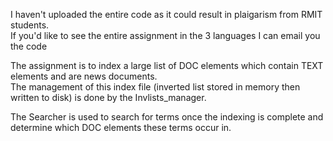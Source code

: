 I haven't uploaded the entire code as it could result in plaigarism from RMIT students.<br/>
If you'd like to see the entire assignment in the 3 languages I can email you the code<br/>

The assignment is to index a large list of DOC elements which contain TEXT elements and are news documents.<br/>
The management of this index file (inverted list stored in memory then written to disk) is done by the Invlists_manager.<br/>

The Searcher is used to search for terms once the indexing is complete and determine which DOC elements these terms occur in.<br/>
